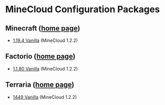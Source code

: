 # MineCloud Configuration Packages

## Minecraft ([home page](Minecraft/README.md))

 - [1.19.4 Vanilla](https://github.com/VeriorPies/MineCloud/raw/main/minecloud_configuration_packages/Minecraft/releases/minecraft_vanilla_1.19.4.zip) (MineCloud 1.2.2)

 ## Factorio ([home page](Factorio/README.md))
 - [1.1.80 Vanilla](https://github.com/VeriorPies/MineCloud/raw/main/minecloud_configuration_packages/Factorio/releases/factorio_vanilla_1.1.80.zip) (MineCloud 1.2.2)

 ## Terraria ([home page](Terraria/README.md))
 - [1449 Vanilla](https://github.com/VeriorPies/MineCloud/raw/main/minecloud_configuration_packages/Terraria/releases/terraria_vanilla_1449.zip) (MineCloud 1.2.2)
